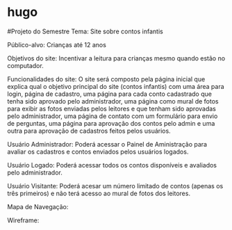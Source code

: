# hugo
#Projeto do Semestre
Tema: Site sobre contos infantis

Público-alvo: Crianças até 12 anos

Objetivos do site: Incentivar a leitura para crianças mesmo quando estão no computador.

Funcionalidades do site: O site será composto pela página inicial que explica qual o objetivo principal do site (contos infantis) com uma área para login,
página de cadastro, uma página para cada conto cadastrado que tenha sido aprovado pelo administrador, uma página como mural de fotos para exibir as fotos enviadas
pelos leitores e que tenham sido aprovadas pelo administrador, uma página de contato com um formulário para envio de perguntas, uma página para aprovação dos contos 
pelo admin e uma outra para aprovação de cadastros feitos pelos usuários.

Usuário Administrador: Poderá acessar o Painel de Aministração para avaliar os cadastros e contos enviados pelos usuários logados.

Usuário Logado: Poderá acessar todos os contos disponíveis e avaliados pelo administrador.

Usuário Visitante: Poderá acesar um número limitado de contos (apenas os três primeiros) e não terá acesso ao mural de fotos dos leitores.

Mapa de Navegação: 

Wireframe:
